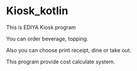 # Kiosk_kotlin

This is EDIYA Kiosk program

You can order beverage, topping.

Also you can choose print receipt, dine or take out. 

This program provide cost calculate system.

